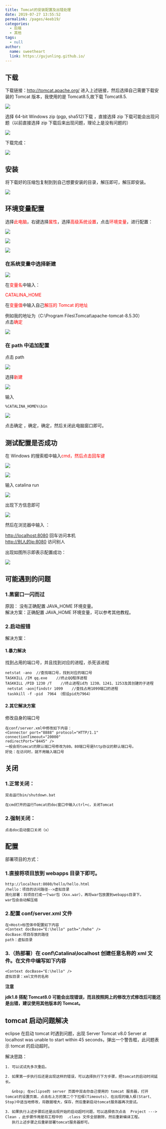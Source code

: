 ```yaml
---
title: Tomcat的安装配置及出错处理
date: 2019-07-27 13:55:52
permalink: /pages/4eeb19/
categories: 
  - 后端
  - 其他
tags: 
  - null
author: 
  name: sweetheart
  link: https://gujunling.github.io/
---
```


## 下载

下载链接：<http://tomcat.apache.org/>
进入上述链接，然后选择自己需要下载安装的 Tomcat 版本，我使用的是 Tomcat8.5,故下载 Tomcat8.5.

<!-- ![](https://cdn.jsdelivr.net/gh/gujunling/PicGo-image/test/1722264-20190727133746563-398273770.png) -->

<!-- ![](https://gitee.com/gujunling/pic-go-image/raw/master/test/1722264-20190727133746563-398273770.png) -->

![](https://gujunling.github.io/images/52f27fbc1e9347d09858e40c0e470822.png)

选择 64-bit Windows zip (pgp, sha512)下载 ，直接选择 zip 下载可能会出现问题（以前直接选择 zip 下载后来出现问题，理论上是没有问题的）

<!-- ![](https://cdn.jsdelivr.net/gh/gujunling/PicGo-image/test/1722264-20200103141341351-597172873.png) -->

<!-- ![](https://gitee.com/gujunling/pic-go-image/raw/master/test/1722264-20200103141341351-597172873.png) -->

![](https://gujunling.github.io/images/3b4ff4c7e69f44f896dd97ca742d0519.png)

下载完成：

<!-- ![](https://cdn.jsdelivr.net/gh/gujunling/PicGo-image/test/1722264-20190727134533395-461412391.png) -->

<!-- ![](https://gitee.com/gujunling/pic-go-image/raw/master/test/1722264-20190727134533395-461412391.png) -->

![](https://gujunling.github.io/images/3453123a5b3e4d47b0cf417e3fd5bb56.png)

## 安装

将下载好的压缩包复制到到自己想要安装的目录，解压即可，解压即安装。

<!-- ![](https://cdn.jsdelivr.net/gh/gujunling/PicGo-image/test/1722264-20190727134556661-637872403.png) -->

<!-- ![](https://gitee.com/gujunling/pic-go-image/raw/master/test/1722264-20190727134556661-637872403.png) -->

![](https://gujunling.github.io/images/908a733961d3410b8775baa8a8dc467c.png)

## 环境变量配置

选择<font color = red >此电脑</font>，右键选择<font color = red >属性</font>，选择<font color = red >高级系统设置</font>，点击<font color = red >环境变量</font>，进行配置：

<!-- ![](https://cdn.jsdelivr.net/gh/gujunling/PicGo-image/test/1722264-20190727134610779-89818729.png) -->

<!-- ![](https://gitee.com/gujunling/pic-go-image/raw/master/test/1722264-20190727134610779-89818729.png) -->

![](https://gujunling.github.io/images/c32e36df73794901927a9b8a4ab7e480.png)

<!-- ![](https://cdn.jsdelivr.net/gh/gujunling/PicGo-image/test/1722264-20190727134618958-466997541.png) -->

<!-- ![](https://gitee.com/gujunling/pic-go-image/raw/master/test/1722264-20190727134618958-466997541.png) -->

![](https://gujunling.github.io/images/44db00733f604d11a2fc359af1b7c6c9.png)

<!-- ![](https://cdn.jsdelivr.net/gh/gujunling/PicGo-image/test/1722264-20190727134624717-1058297757.png) -->

<!-- ![](https://gitee.com/gujunling/pic-go-image/raw/master/test/1722264-20190727134624717-1058297757.png) -->

![](https://gujunling.github.io/images/6d7cc3272624496ab8eaf386c5fd9b04.png)

### 在系统变量中选择新建

<!-- ![](https://cdn.jsdelivr.net/gh/gujunling/PicGo-image/test/1722264-20190727134642209-76606195.png) -->

<!-- ![](https://gitee.com/gujunling/pic-go-image/raw/master/test/1722264-20190727134642209-76606195.png) -->

![](https://gujunling.github.io/images/729733ce1f534e82b9075406841f2cca.png)

在<font color = red >变量名</font>中输入：

<font color= red >CATALINA_HOME</font>

在<font color= red >变量值</font>中输入自己<font color = red >解压的 Tomcat 的地址</font>

例如我的地址为（C:\Program Files\Tomcat\apache-tomcat-8.5.30）  
点击<font color= red>确定</font>

<!-- ![](https://cdn.jsdelivr.net/gh/gujunling/PicGo-image/test/1722264-20190727134705456-913750370.png) -->

<!-- ![](https://gitee.com/gujunling/pic-go-image/raw/master/test/1722264-20190727134705456-913750370.png) -->

![](https://gujunling.github.io/images/425f959aa197456184ad2b290981bcae.png)

### 在 path 中追加配置

点击 path

<!-- ![](https://cdn.jsdelivr.net/gh/gujunling/PicGo-image/test/1722264-20190727134803109-330506514.png) -->

<!-- ![](https://gitee.com/gujunling/pic-go-image/raw/master/test/1722264-20190727134803109-330506514.png) -->

![](https://gujunling.github.io/images/9124920ba1b948afb4eb968dd8ce2324.png)

选择<font color = red >新建</font>

<!-- ![](https://cdn.jsdelivr.net/gh/gujunling/PicGo-image/test/1722264-20190727134823291-1656317876.png) -->

<!-- ![](https://gitee.com/gujunling/pic-go-image/raw/master/test/1722264-20190727134823291-1656317876.png) -->

![](https://gujunling.github.io/images/b87a30a436f3437cad7b47d4d66e9e48.png)

输入

    %CATALINA_HOME%\bin

<!-- ![](https://cdn.jsdelivr.net/gh/gujunling/PicGo-image/test/1722264-20190727134857018-1707022752.png) -->

<!-- ![](https://gitee.com/gujunling/pic-go-image/raw/master/test/1722264-20190727134857018-1707022752.png) -->

![](https://gujunling.github.io/images/a871e23939b8449d9407339c3807dfeb.png)

点击确定 ，确定，确定，然后关闭此电脑窗口即可。

## 测试配置是否成功

在 Windows 的搜索框中输入<font color = red >cmd，然后点击回车键</font>

<!-- ![](https://cdn.jsdelivr.net/gh/gujunling/PicGo-image/test/1722264-20190727134920908-1745903831.png) -->

<!-- ![](https://gitee.com/gujunling/pic-go-image/raw/master/test/1722264-20190727134920908-1745903831.png) -->

![](https://gujunling.github.io/images/c187751a43ed428e8ae8044ba5a4a48c.png)

<!-- ![](https://cdn.jsdelivr.net/gh/gujunling/PicGo-image/test/1722264-20190727134933371-217971768.png) -->

<!-- ![](https://gitee.com/gujunling/pic-go-image/raw/master/test/1722264-20190727134933371-217971768.png) -->

![](https://gujunling.github.io/images/4a2f9d18e9be4f18920b67b0da19bb6b.png)

输入
catalina run

<!-- ![](https://cdn.jsdelivr.net/gh/gujunling/PicGo-image/test/1722264-20190727134959608-298558784.png) -->

<!-- ![](https://gitee.com/gujunling/pic-go-image/raw/master/test/1722264-20190727134959608-298558784.png) -->

![](https://gujunling.github.io/images/80b5725b374b480bbbf2cc927465d17a.png)

出现下方信息即可

<!-- ![](https://cdn.jsdelivr.net/gh/gujunling/PicGo-image/test/1722264-20190727135008728-656254912.png) -->

<!-- ![](https://gitee.com/gujunling/pic-go-image/raw/master/test/1722264-20190727135008728-656254912.png) -->

![](https://gujunling.github.io/images/e120b83ac1eb4f5b8c935c81c5e9c13d.png)

然后在浏览器中输入 ：

<http://localhost:8080> 回车访问本机  
<http://别人的ip:8080> 访问别人

出现如图所示即表示配置成功：

<!-- ![](https://cdn.jsdelivr.net/gh/gujunling/PicGo-image/test/1722264-20190727135029215-1883857490.png) -->

<!-- ![](https://gitee.com/gujunling/pic-go-image/raw/master/test/1722264-20190727135029215-1883857490.png) -->

![](https://gujunling.github.io/images/44b0991969944201a1d192e577a6344d.png)

## 可能遇到的问题

### 1.黑窗口一闪而过

原因： 没有正确配置 JAVA_HOME 环境变量。  
解决方案：正确配置 JAVA_HOME 环境变量，可以参考其他教程。

### 2.启动报错

解决方案：

#### 1.暴力解决

找到占用的端口号，并且找到对应的进程，杀死该进程

    netstat -ano  //查找端口号，找到对应的端口号
    TASKKILL /IM qq.exe    //终止QQ程序进程
    TASKKILL /PID 1230 /T    //终止进程id为 1230、1241、1253及其创建的子进程
     netstat -aon|findstr 1099    //查找占用1099端口的进程
     taskkill -f -pid  7964 （假设pid为7964）

#### 2.其它解决方案

修改自身的端口号

    在conf/server.xml中修改如下内容：
    <Connector port="8888" protocol="HTTP/1.1"
    connectionTimeout="20000"
    redirectPort="8445" />
    一般会将tomcat的默认端口号修改为80。80端口号是http协议的默认端口号。
    好处：在访问时，就不用输入端口号

## 关闭

### 1.正常关闭：

```
双击运行bin/shutdown.bat

在cmd打开的运行Tomcat的doc窗口中输入ctrl+c，关闭Tomcat
```

### 2.强制关闭：

```
点击doc启动窗口关闭（x）
```

## 配置

部署项目的方式：

### 1.直接将项目放到 webapps 目录下即可。

    http://localhost:8080/hello/hello.html
    /hello：项目的访问路径-->虚拟目录
    简化部署：将项目打成一个war包（Xxx.war），再将war包放置到webapps目录下。
    war包会自动解压缩

### 2.配置 conf/server.xml 文件

    在<Host>标签体中配置如下内容
    <Context docBase="E:\hello" path="/hehe" />
    docBase:项目存放的路径
    path：虚拟目录

### 3.（热部署）在 conf\Catalina\localhost 创建任意名称的 xml 文件。在文件中编写如下内容

    <Context docBase="E:\hello" />
    虚拟目录：xml文件的名称

**注意**

**jdk1.8 搭配 Tomcat8.0 可能会出现错误，而且按照网上的修改方式修改后可能还是出错，建议使用其他版本的 Tomcat。**

## tomcat 启动问题解决

eclipse 在启动 tomcat 时遇到问题，出现 Server Tomcat v8.0 Server at localhost was unable to start within 45 seconds，弹出一个警告框，此问题表示 tomcat 的启动超时。

解决思路：

```
1. 可以试试先多次重启。

2. 如果第一步执行后还是出现这样的错误，可以选择执行下方步骤，把tomcat的启动时间延长。

   &nbsp; 在eclipse的 server 页面中双击你自己使用的 tomcat 服务器，打开tomcat的设置页面，点击右上方的第二个下拉框(Timeouts)，在出现的输入框(Start、Stop)中适当地修改，将数据增大，保存，然后重新启动tomcat服务器再次尝试。

3. 如果执行上述步骤后还是出现开始的启动超时问题，可以选择依次点击  Project ---> Clean ，此步骤作用是将工程中的  .class 文件全部删除，然后重新编译工程。
   执行上述步骤之后重新部署tomcat服务器即可。
```
